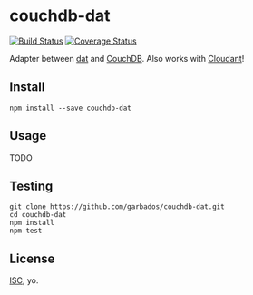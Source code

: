 # couchdb-dat

[![Build Status](https://travis-ci.org/garbados/couchdb-dat.svg?branch=master)](https://travis-ci.org/garbados/couchdb-dat)
[![Coverage Status](https://coveralls.io/repos/garbados/couchdb-dat/badge.svg)](https://coveralls.io/r/garbados/couchdb-dat)

Adapter between [dat](http://dat-data.com/) and [CouchDB](http://couchdb.apache.org/). Also works with [Cloudant](https://cloudant.com/)!

## Install

    npm install --save couchdb-dat

## Usage

TODO

## Testing

    git clone https://github.com/garbados/couchdb-dat.git
    cd couchdb-dat
    npm install
    npm test

## License

[ISC](http://opensource.org/licenses/ISC), yo.
